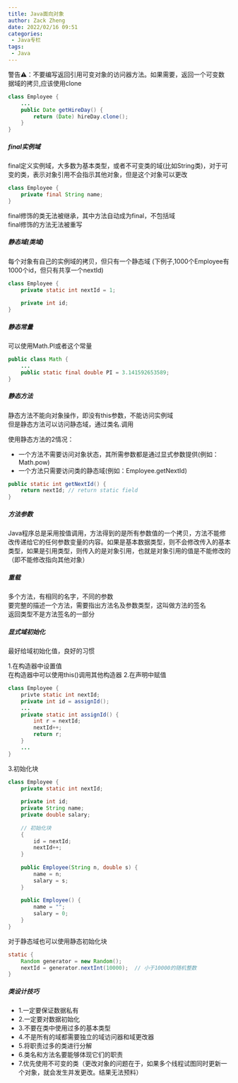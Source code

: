 ```yaml
---
title: Java面向对象
author: Zack Zheng
date: 2022/02/16 09:51
categories:
 - Java专栏
tags:
 - Java
---
```


警告⚠️：不要编写返回引用可变对象的访问器方法。如果需要，返回一个可变数据域的拷贝,应该使用clone

```java
class Employee {
    ...
    public Date getHireDay() {
        return (Date) hireDay.clone();
    }
}
```

##### final实例域

final定义实例域，大多数为基本类型，或者不可变类的域(比如String类)，对于可变的类，表示对象引用不会指示其他对象，但是这个对象可以更改

```java
class Employee {
    private final String name;
}
```

final修饰的类无法被继承，其中方法自动成为final，不包括域    
final修饰的方法无法被重写

##### 静态域(类域)

每个对象有自己的实例域的拷贝，但只有一个静态域
(下例子,1000个Employee有1000个id，但只有共享一个nextId)

```java
class Employee {
    private static int nextId = 1;
    
    private int id;
}
```

##### 静态常量

可以使用Math.PI或者这个常量

```java
public class Math {
    ...
    public static final double PI = 3.141592653589;
}
```

##### 静态方法

静态方法不能向对象操作，即没有this参数，不能访问实例域    
但是静态方法可以访问静态域，通过类名.调用    

使用静态方法的2情况：   
+ 一个方法不需要访问对象状态，其所需参数都是通过显式参数提供(例如：Math.pow)
+ 一个方法只需要访问类的静态域(例如：Employee.getNextId)

```java
public static int getNextId() {
    return nextId; // return static field
}
```

##### 方法参数

Java程序总是采用按值调用，方法得到的是所有参数值的一个拷贝，方法不能修改传递给它的任何参数变量的内容。如果是基本数据类型，则不会修改传入的基本类型，如果是引用类型，则传入的是对象引用，也就是对象引用的值是不能修改的（即不能修改指向其他对象）


##### 重载

多个方法，有相同的名字，不同的参数    
要完整的描述一个方法，需要指出方法名及参数类型，这叫做方法的签名    
返回类型不是方法签名的一部分     

##### 显式域初始化

最好给域初始化值，良好的习惯

1.在构造器中设置值  
在构造器中可以使用this()调用其他构造器
2.在声明中赋值  
```java
class Employee {
    privte static int nextId;
    private int id = assignId();
    ...
    private static int assignId() {
        int r = nextId;
        nextId++;
        return r;
    }
    ...
}
```
3.初始化块

```java
class Employee {
    private static int nextId;
    
    private int id;
    private String name;
    private double salary;
    
    // 初始化块
    {
        id = nextId;
        nextId++;
    }
    
    public Employee(String n, double s) {
        name = n;
        salary = s;
    }
    
    public Employee() {
        name = "";
        salary = 0;
    }
}
```

对于静态域也可以使用静态初始化块

```java
static {
    Random generator = new Random();   
    nextId = generator.nextInt(10000);  // 小于10000的随机整数
}
```


##### 类设计技巧

+ 1.一定要保证数据私有   
+ 2.一定要对数据初始化   
+ 3.不要在类中使用过多的基本类型   
+ 4.不是所有的域都需要独立的域访问器和域更改器   
+ 5.将职责过多的类进行分解   
+ 6.类名和方法名要能够体现它们的职责   
+ 7.优先使用不可变的类（更改对象的问题在于，如果多个线程试图同时更新一个对象，就会发生并发更改。结果无法预料）   



